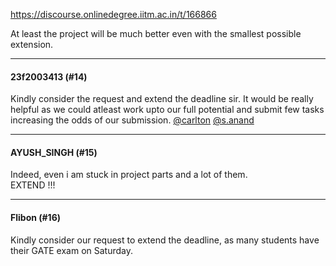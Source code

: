 https://discourse.onlinedegree.iitm.ac.in/t/166866

At least the project will be much better even with the smallest possible extension.</p><hr>

<h4>23f2003413 (#14)</h4>
<p>Kindly consider the request and extend the deadline sir. It would be really helpful as we could atleast work upto our full potential and submit few tasks increasing the odds of our submission. <a class="mention" href="/u/carlton">@carlton</a> <a class="mention" href="/u/s.anand">@s.anand</a></p><hr>

<h4>AYUSH_SINGH (#15)</h4>
<p>Indeed, even i am stuck in project parts and a lot of them.<br/>
EXTEND !!!</p><hr>

<h4>Flibon (#16)</h4>
<p>Kindly consider our request to extend the deadline, as many students have their GATE exam on Saturday.